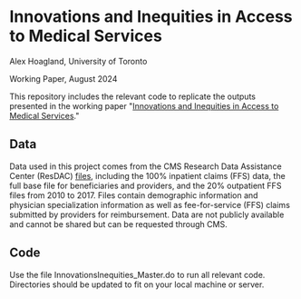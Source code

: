 # Innovations and Inequities in Access to Medical Services
Alex Hoagland, University of Toronto 

Working Paper, August 2024

This repository includes the relevant code to replicate the outputs presented in the working paper "[Innovations and Inequities in Access to Medical Services](https://alex-hoagland.github.io/files/Hoagland_InnovationsInequities_TAVR.pdf)." 

## Data
Data used in this project comes from the CMS Research Data Assistance Center (ResDAC) [files](https://resdac.org/cms-data/files), including the 100% inpatient claims (FFS) data, the full base file for beneficiaries and providers, and the 20% outpatient FFS files from 2010 to 2017. Files contain demographic information and physician specialization information as well as fee-for-service (FFS) claims submitted by providers for reimbursement. Data are not publicly available and cannot be shared but can be requested through CMS.

## Code
Use the file InnovationsInequities_Master.do to run all relevant code. Directories should be updated to fit on your local machine or server. 

